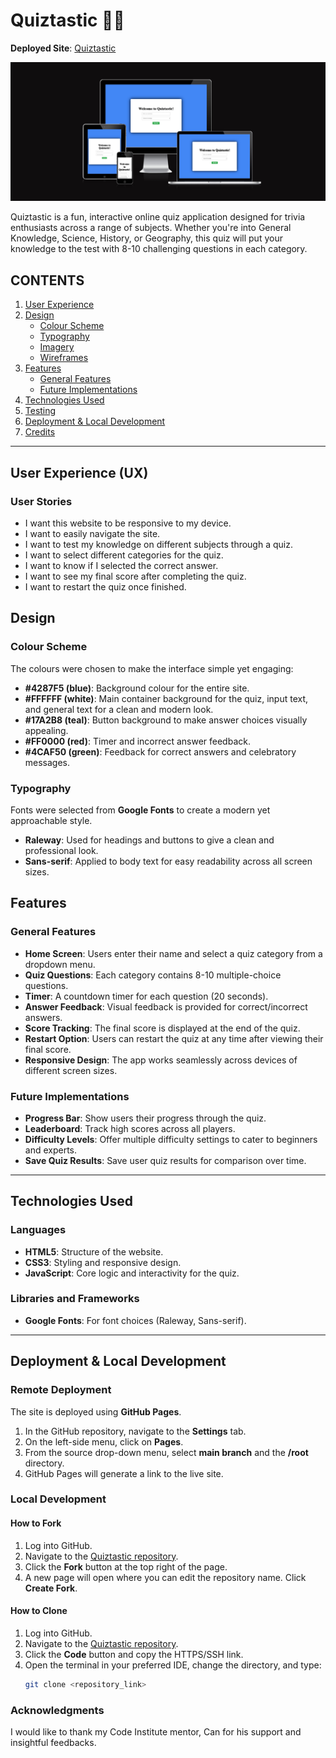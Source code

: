 # Quiztastic 🤘🔥

**Deployed Site**: [Quiztastic](https://ebby88sharma.github.io/Quiztastic/)

![Quiztastic on multiple screens](./assets/images/backscreen.png)

Quiztastic is a fun, interactive online quiz application designed for trivia enthusiasts across a range of subjects. Whether you're into General Knowledge, Science, History, or Geography, this quiz will put your knowledge to the test with 8-10 challenging questions in each category.


## CONTENTS

1. [User Experience](#user-experience)
2. [Design](#design)
    - [Colour Scheme](#colour-scheme)
    - [Typography](#typography)
    - [Imagery](#imagery)
    - [Wireframes](#wireframes)
3. [Features](#features)
    - [General Features](#general-features)
    - [Future Implementations](#future-implementations)
4. [Technologies Used](#technologies-used)
5. [Testing](#testing)
6. [Deployment & Local Development](#deployment-local-development)
7. [Credits](#credits)

---

## User Experience (UX)

### User Stories

- I want this website to be responsive to my device.
- I want to easily navigate the site.
- I want to test my knowledge on different subjects through a quiz.
- I want to select different categories for the quiz.
- I want to know if I selected the correct answer.
- I want to see my final score after completing the quiz.
- I want to restart the quiz once finished.

## Design

### Colour Scheme

The colours were chosen to make the interface simple yet engaging:

- **#4287F5 (blue)**: Background colour for the entire site.
- **#FFFFFF (white)**: Main container background for the quiz, input text, and general text for a clean and modern look.
- **#17A2B8 (teal)**: Button background to make answer choices visually appealing.
- **#FF0000 (red)**: Timer and incorrect answer feedback.
- **#4CAF50 (green)**: Feedback for correct answers and celebratory messages.

### Typography

Fonts were selected from **Google Fonts** to create a modern yet approachable style.

- **Raleway**: Used for headings and buttons to give a clean and professional look.
- **Sans-serif**: Applied to body text for easy readability across all screen sizes.

## Features

### General Features

- **Home Screen**: Users enter their name and select a quiz category from a dropdown menu.
- **Quiz Questions**: Each category contains 8-10 multiple-choice questions.
- **Timer**: A countdown timer for each question (20 seconds).
- **Answer Feedback**: Visual feedback is provided for correct/incorrect answers.
- **Score Tracking**: The final score is displayed at the end of the quiz.
- **Restart Option**: Users can restart the quiz at any time after viewing their final score.
- **Responsive Design**: The app works seamlessly across devices of different screen sizes.

### Future Implementations

- **Progress Bar**: Show users their progress through the quiz.
- **Leaderboard**: Track high scores across all players.
- **Difficulty Levels**: Offer multiple difficulty settings to cater to beginners and experts.
- **Save Quiz Results**: Save user quiz results for comparison over time.

---

## Technologies Used

### Languages

- **HTML5**: Structure of the website.
- **CSS3**: Styling and responsive design.
- **JavaScript**: Core logic and interactivity for the quiz.

### Libraries and Frameworks

- **Google Fonts**: For font choices (Raleway, Sans-serif).

---

## Deployment & Local Development

### Remote Deployment

The site is deployed using **GitHub Pages**.

1. In the GitHub repository, navigate to the **Settings** tab.
2. On the left-side menu, click on **Pages**.
3. From the source drop-down menu, select **main branch** and the **/root** directory.
4. GitHub Pages will generate a link to the live site.

### Local Development

#### How to Fork

1. Log into GitHub.
2. Navigate to the [Quiztastic repository](#https://github.com/Ebby88sharma/Quiztastic).
3. Click the **Fork** button at the top right of the page.
4. A new page will open where you can edit the repository name. Click **Create Fork**.

#### How to Clone

1. Log into GitHub.
2. Navigate to the [Quiztastic repository](#).
3. Click the **Code** button and copy the HTTPS/SSH link.
4. Open the terminal in your preferred IDE, change the directory, and type:
   ```bash
   git clone <repository_link>

### Acknowledgments
I would like to thank my Code Institute mentor, Can for his support and insightful feedbacks.
